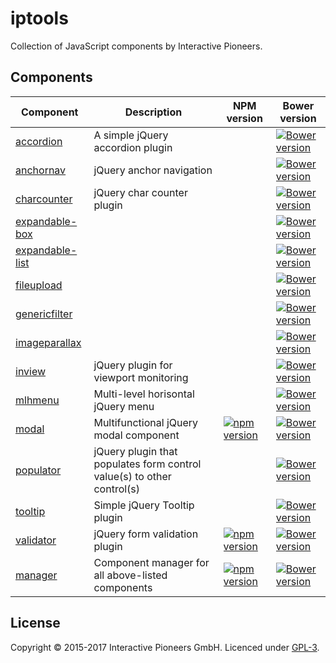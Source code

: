 # iptools

Collection of JavaScript components by Interactive Pioneers.

## Components

| Component | Description | NPM version | Bower version |
| --------- | -------     | ----------- | ----          |
| [accordion](https://github.com/interactive-pioneers/iptools-jquery-accordion) | A simple jQuery accordion plugin | | [![Bower version](https://badge.fury.io/bo/iptools-jquery-accordion.svg)](http://badge.fury.io/bo/iptools-jquery-accordion) |
| [anchornav](https://github.com/interactive-pioneers/iptools-jquery-anchornav) | jQuery anchor navigation | | [![Bower version](https://badge.fury.io/bo/iptools-jquery-anchornav.svg)](http://badge.fury.io/bo/iptools-jquery-anchornav) |
| [charcounter](https://github.com/interactive-pioneers/iptools-jquery-charcounter) | jQuery char counter plugin | | [![Bower version](https://badge.fury.io/bo/iptools-jquery-charcounter.svg)](http://badge.fury.io/bo/iptools-jquery-charcounter) |
| [expandable-box](https://github.com/interactive-pioneers/iptools-jquery-expandable-box) | | | [![Bower version](https://badge.fury.io/bo/iptools-jquery-expandable-box.svg)](http://badge.fury.io/bo/iptools-jquery-expandable-box) |
| [expandable-list](https://github.com/interactive-pioneers/iptools-jquery-expandable-list) | | | [![Bower version](https://badge.fury.io/bo/iptools-jquery-expandable-list.svg)](http://badge.fury.io/bo/iptools-jquery-expandable-list) | |
| [fileupload](https://github.com/interactive-pioneers/iptools-jquery-fileupload) | | | [![Bower version](https://badge.fury.io/bo/iptools-jquery-fileupload.svg)](http://badge.fury.io/bo/iptools-jquery-fileupload) | |
| [genericfilter](https://github.com/interactive-pioneers/iptools-jquery-genericfilter) | | | [![Bower version](https://badge.fury.io/bo/iptools-jquery-genericfilter.svg)](http://badge.fury.io/bo/iptools-jquery-genericfilter) |  |
| [imageparallax](https://github.com/interactive-pioneers/iptools-jquery-image-parallax) | | | [![Bower version](https://badge.fury.io/bo/iptools-jquery-imageparallax.svg)](http://badge.fury.io/bo/iptools-jquery-imageparallax) | |
| [inview](https://github.com/interactive-pioneers/iptools-jquery-inview) | jQuery plugin for viewport monitoring | | [![Bower version](https://badge.fury.io/bo/iptools-jquery-inview.svg)](http://badge.fury.io/bo/iptools-jquery-inview) |
| [mlhmenu](https://github.com/interactive-pioneers/iptools-jquery-mlhmenu) | Multi-level horisontal jQuery menu | | [![Bower version](https://badge.fury.io/bo/iptools-jquery-mlhmenu.svg)](http://badge.fury.io/bo/iptools-jquery-mlhmenu) |
| [modal](https://github.com/interactive-pioneers/iptools-jquery-modal) | Multifunctional jQuery modal component | [![npm version](https://badge.fury.io/js/iptools-jquery-modal.svg)](https://badge.fury.io/js/iptools-jquery-modal) | [![Bower version](https://badge.fury.io/bo/iptools-jquery-modal.svg)](http://badge.fury.io/bo/iptools-jquery-modal) |
| [populator](https://github.com/interactive-pioneers/iptools-jquery-populator) | jQuery plugin that populates form control value(s) to other control(s) | | [![Bower version](https://badge.fury.io/bo/iptools-jquery-populator.svg)](http://badge.fury.io/bo/iptools-jquery-populator) |
| [tooltip](https://github.com/interactive-pioneers/iptools-jquery-tooltip) | Simple jQuery Tooltip plugin | | [![Bower version](https://badge.fury.io/bo/iptools-jquery-tooltip.svg)](http://badge.fury.io/bo/iptools-jquery-tooltip) |
| [validator](https://github.com/interactive-pioneers/iptools-jquery-validator) | jQuery form validation plugin | [![npm version](https://badge.fury.io/js/iptools-jquery-validator.svg)](https://badge.fury.io/js/iptools-jquery-validator) | [![Bower version](https://badge.fury.io/bo/iptools-jquery-validator.svg)](http://badge.fury.io/bo/iptools-jquery-validator) |
| [manager](https://github.com/interactive-pioneers/iptools-jquery-manager) | Component manager for all above-listed components | [![npm version](https://badge.fury.io/js/iptools-jquery-manager.svg)](https://badge.fury.io/js/iptools-jquery-manager) | [![Bower version](https://badge.fury.io/bo/iptools-jquery-manager.svg)](http://badge.fury.io/bo/iptools-jquery-manager) |

## License

Copyright © 2015-2017 Interactive Pioneers GmbH. Licenced under [GPL-3](LICENSE).
